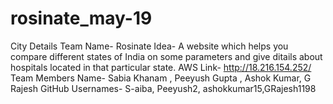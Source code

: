 # rosinate_may-19
City Details
Team Name- Rosinate
Idea- A website which helps you compare different states of India on some parameters and give ditails about hospitals located in that particular state.
AWS Link- http://18.216.154.252/
Team Members Name- Sabia Khanam , Peeyush Gupta , Ashok Kumar, G Rajesh
GitHub Usernames- S-aiba, Peeyush2, ashokkumar15,GRajesh1198 
